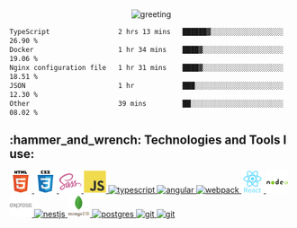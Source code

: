 <div align="center">
 <img src="https://i.imgur.com/IB7gdBG.gif" alt="greeting" align="center"></img>
</div>

<!--START_SECTION:waka-->
```text
TypeScript                 2 hrs 13 mins   ██████▓░░░░░░░░░░░░░░░░░░   26.90 % 
Docker                     1 hr 34 mins    ████▓░░░░░░░░░░░░░░░░░░░░   19.06 % 
Nginx configuration file   1 hr 31 mins    ████▓░░░░░░░░░░░░░░░░░░░░   18.51 % 
JSON                       1 hr            ███░░░░░░░░░░░░░░░░░░░░░░   12.30 % 
Other                      39 mins         ██░░░░░░░░░░░░░░░░░░░░░░░   08.02 % 
```
<!--END_SECTION:waka-->

<h2 align="left">:hammer_and_wrench: Technologies and Tools I use:</h2>
<p align="left">
    <a href="https://www.w3.org/html/" target="_blank">
      <img src="https://raw.githubusercontent.com/devicons/devicon/master/icons/html5/html5-original-wordmark.svg" alt="html5" width="40" height="40"/>
    </a>
    <a href="https://www.w3schools.com/css/" target="_blank">
     <img src="https://raw.githubusercontent.com/devicons/devicon/master/icons/css3/css3-original-wordmark.svg" alt="css3" width="40" height="40"/>
    </a>
    <a href="https://sass-lang.com" target="_blank">
     <img src="https://raw.githubusercontent.com/devicons/devicon/master/icons/sass/sass-original.svg" alt="sass" width="40" height="40"/>
    </a>
    <a href="https://developer.mozilla.org/en-US/docs/Web/JavaScript" target="_blank">
     <img src="https://raw.githubusercontent.com/devicons/devicon/master/icons/javascript/javascript-original.svg" alt="javascript" width="40" height="40"/>
    </a>
    <a href="https://www.typescriptlang.org/">
     <img src="https://www.vectorlogo.zone/logos/typescriptlang/typescriptlang-icon.svg" alt="typescript" width="40" height="40"/>
    </a>
    <a href="https://angular.io/" target="_blank">
     <img src="https://www.vectorlogo.zone/logos/angular/angular-icon.svg" alt="angular" width="40" height="40"/>
    </a>
    <a href="https://webpack.js.org/" target="_blank">
     <img src="https://www.vectorlogo.zone/logos/js_webpack/js_webpack-icon.svg" alt="webpack" width="40" height="40"/>
    </a>
    <a href="https://reactjs.org/" target="_blank">
     <img src="https://raw.githubusercontent.com/devicons/devicon/master/icons/react/react-original-wordmark.svg" alt="react" width="40" height="40"/>
    </a>
    <a href="https://nodejs.org" target="_blank">
     <img src="https://raw.githubusercontent.com/devicons/devicon/master/icons/nodejs/nodejs-original-wordmark.svg" alt="nodejs" width="40" height="40"/>
    </a>
    <a href="https://expressjs.com" target="_blank">
     <img src="https://raw.githubusercontent.com/devicons/devicon/master/icons/express/express-original-wordmark.svg" alt="express" width="40" height="40"/>
    </a>
    <a href="https://nestjs.com/" target="_blank">
     <img src="https://www.vectorlogo.zone/logos/nestjs/nestjs-icon.svg" alt="nestjs" width="40" height="40"/>
    </a>
    <a href="https://www.mongodb.com/" target="_blank">
     <img src="https://raw.githubusercontent.com/devicons/devicon/master/icons/mongodb/mongodb-original-wordmark.svg" alt="mongodb" width="40" height="40"/>
    </a>
    <a href="https://www.postgresql.org/" target="_blank">
     <img src="https://www.vectorlogo.zone/logos/postgresql/postgresql-icon.svg" alt="postgres" width="40" height="40"/>
    </a>
    <a href="https://git-scm.com/" target="_blank">
     <img src="https://www.vectorlogo.zone/logos/git-scm/git-scm-icon.svg" alt="git" width="40" height="40"/>
    </a>
    <a href="https://www.gitkraken.com/invite/aT7tYrLP" target="_blank">
     <img src="https://www.vectorlogo.zone/logos/gitkraken/gitkraken-icon.svg" alt="git" width="40" height="40"/>
    </a>
</p>
